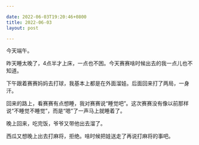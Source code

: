 ```yaml
---

date: 2022-06-03T19:20:46+0800
title: 2022-06-03
layout: post

---
```


今天端午。

昨天睡太晚了，4点半才上床，一点也不困。今天赛赛啥时候出去的我一点儿也不知道。

下午跟着赛赛妈妈去打球，我基本上都是在外面溜娃。后面回来打了两局，一身汗。

回来的路上，看赛赛有点想睡，我对赛赛说“睡觉吧”。这次赛赛没有像以前那样说“不睡觉不睡觉”，而是“嗯”了一声马上就睡着了。

晚上回来，吃完饭，爷爷又带他出去溜了。

西瓜又想晚上出去打麻将，拒绝。啥时候把娃送走了再说打麻将的事吧。
